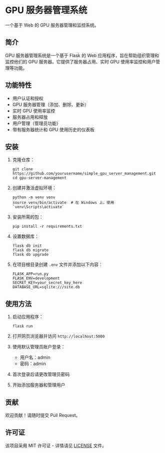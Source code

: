 # GPU 服务器管理系统

一个基于 Web 的 GPU 服务器管理和监控系统。

## 简介

GPU 服务器管理系统是一个基于 Flask 的 Web 应用程序，旨在帮助组织管理和监控他们的 GPU 服务器。它提供了服务器占用、实时 GPU 使用率监控和用户管理等功能。

## 功能特性

- 用户认证和授权
- GPU 服务器管理（添加、删除、更新）
- 实时 GPU 使用率监控
- 服务器占用和释放
- 用户管理（管理员功能）
- 带有服务器统计和 GPU 使用历史的仪表板

## 安装

1. 克隆仓库：
   ```
   git clone https://github.com/yourusername/simple_gpu_server_management.git
   cd gpu-server-management
   ```

2. 创建并激活虚拟环境：
   ```
   python -m venv venv
   source venv/bin/activate  # 在 Windows 上，使用 `venv\Scripts\activate`
   ```

3. 安装所需的包：
   ```
   pip install -r requirements.txt
   ```

4. 设置数据库：
   ```
   flask db init
   flask db migrate
   flask db upgrade
   ```

5. 在项目根目录创建 `.env` 文件并添加以下内容：
   ```
   FLASK_APP=run.py
   FLASK_ENV=development
   SECRET_KEY=your_secret_key_here
   DATABASE_URL=sqlite:///site.db
   ```

## 使用方法

1. 启动应用程序：
   ```
   flask run
   ```

2. 打开网页浏览器并访问 `http://localhost:5000`

3. 使用默认管理员账户登录：
   - 用户名：admin
   - 密码：admin

4. 首次登录后请更改管理员密码

5. 开始添加服务器和管理用户

## 贡献

欢迎贡献！请随时提交 Pull Request。

## 许可证

该项目采用 MIT 许可证 - 详情请见 [LICENSE](LICENSE) 文件。